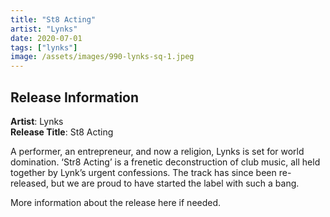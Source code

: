 ```yaml
---
title: "St8 Acting"
artist: "Lynks"
date: 2020-07-01
tags: ["lynks"]
image: /assets/images/990-lynks-sq-1.jpeg
---
```


## Release Information

**Artist**: Lynks  
**Release Title**: St8 Acting

A performer, an entrepreneur, and now a religion, Lynks is set for world domination. ‘Str8 Acting’ is a frenetic deconstruction of club music, all held together by Lynk’s urgent confessions. The track has since been re-released, but we are proud to have started the label with such a bang.

More information about the release here if needed.
